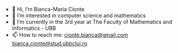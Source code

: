 - 👋 Hi, I’m Bianca-Maria Cionte
- 👀 I’m interested in computer science and mathematics
- 🌱 I’m currently in the 3rd year at The Faculty of Mathematics and Informatics - UBB
- 📫 How to reach me: cionte.bianca@gmail.com bianca.cionte@stud.ubbcluj.ro

<!---
BiancaMariaCionte/BiancaMariaCionte is a ✨ special ✨ repository because its `README.md` (this file) appears on your GitHub profile.
You can click the Preview link to take a look at your changes.
--->
